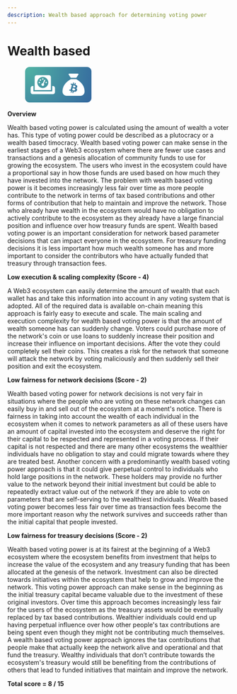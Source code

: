```yaml
---
description: Wealth based approach for determining voting power
---
```


# Wealth based

<div align="left">

<figure><img src="../../.gitbook/assets/voting-power-wealth-based (1).png" alt="" width="150"><figcaption></figcaption></figure>

</div>

**Overview**

Wealth based voting power is calculated using the amount of wealth a voter has. This type of voting power could be described as a plutocracy or a wealth based timocracy. Wealth based voting power can make sense in the earliest stages of a Web3 ecosystem where there are fewer use cases and transactions and a genesis allocation of community funds to use for growing the ecosystem. The users who invest in the ecosystem could have a proportional say in how those funds are used based on how much they have invested into the network. The problem with wealth based voting power is it becomes increasingly less fair over time as more people contribute to the network in terms of tax based contributions and other forms of contribution that help to maintain and improve the network. Those who already have wealth in the ecosystem would have no obligation to actively contribute to the ecosystem as they already have a large financial position and influence over how treasury funds are spent. Wealth based voting power is an important consideration for network based parameter decisions that can impact everyone in the ecosystem. For treasury funding decisions it is less important how much wealth someone has and more important to consider the contributors who have actually funded that treasury through transaction fees.



**Low execution & scaling complexity (Score - 4)**

A Web3 ecosystem can easily determine the amount of wealth that each wallet has and take this information into account in any voting system that is adopted. All of the required data is available on-chain meaning this approach is fairly easy to execute and scale. The main scaling and execution complexity for wealth based voting power is that the amount of wealth someone has can suddenly change. Voters could purchase more of the network's coin or use loans to suddenly increase their position and increase their influence on important decisions. After the vote they could completely sell their coins. This creates a risk for the network that someone will attack the network by voting maliciously and then suddenly sell their position and exit the ecosystem.



**Low fairness for network decisions (Score - 2)**

Wealth based voting power for network decisions is not very fair in situations where the people who are voting on these network changes can easily buy in and sell out of the ecosystem at a moment's notice. There is fairness in taking into account the wealth of each individual in the ecosystem when it comes to network parameters as all of these users have an amount of capital invested into the ecosystem and deserve the right for their capital to be respected and represented in a voting process. If their capital is not respected and there are many other ecosystems the wealthier individuals have no obligation to stay and could migrate towards where they are treated best. Another concern with a predominantly wealth based voting power approach is that it could give perpetual control to individuals who hold large positions in the network. These holders may provide no further value to the network beyond their initial investment but could be able to repeatedly extract value out of the network if they are able to vote on parameters that are self-serving to the wealthiest individuals. Wealth based voting power becomes less fair over time as transaction fees become the more important reason why the network survives and succeeds rather than the initial capital that people invested.



**Low fairness for treasury decisions (Score - 2)**

Wealth based voting power is at its fairest at the beginning of a Web3 ecosystem where the ecosystem benefits from investment that helps to increase the value of the ecosystem and any treasury funding that has been allocated at the genesis of the network. Investment can also be directed towards initiatives within the ecosystem that help to grow and improve the network. This voting power approach can make sense in the beginning as the initial treasury capital became valuable due to the investment of these original investors. Over time this approach becomes increasingly less fair for the users of the ecosystem as the treasury assets would be eventually replaced by tax based contributions. Wealthier individuals could end up having perpetual influence over how other people's tax contributions are being spent even though they might not be contributing much themselves. A wealth based voting power approach ignores the tax contributions that people make that actually keep the network alive and operational and that fund the treasury. Wealthy individuals that don’t contribute towards the ecosystem's treasury would still be benefiting from the contributions of others that lead to funded initiatives that maintain and improve the network.



**Total score = 8 / 15**
